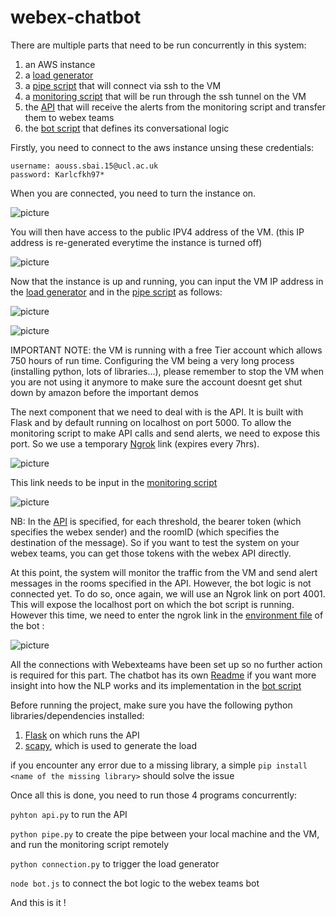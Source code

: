 # webex-chatbot

There are multiple parts that need to be run concurrently in this system:

1) an AWS instance
2) a [load generator](client/venv/connection.py)
3) a [pipe script](client/venv/pipe.py) that will connect via ssh to the VM
4) a [monitoring script](client/venv/sniffer.py) that will be run through the ssh tunnel on the VM
5) the [API](API/api.py) that will receive the alerts from the monitoring script and transfer them to webex teams
6) the [bot script](wam_spark_bot/bot.js) that defines its conversational logic

Firstly, you need to connect to the aws instance unsing these credentials: 
```
username: aouss.sbai.15@ucl.ac.uk 
password: Karlcfkh97*
```


When you are connected, you need to turn the instance on. 


![picture](https://raw.github.com/aousssbai/webex-chatbot/master/pictures/start:stopvm.png)




You will then have access to the public IPV4 address of the VM. (this IP address is re-generated everytime the instance is turned off)


![picture](https://raw.github.com/aousssbai/webex-chatbot/master/pictures/publicIP.png)



Now that the instance is up and running, you can input the VM IP address in the [load generator](client/venv/connection.py) and in the [pipe script](client/venv/pipe.py) as follows: 

![picture](https://raw.github.com/aousssbai/webex-chatbot/master/pictures/vmIPconn.png)

![picture](https://raw.github.com/aousssbai/webex-chatbot/master/pictures/vmIPpipe.png)

IMPORTANT NOTE: the VM is running with a free Tier account which allows 750 hours of run time. Configuring the VM being a very long process (installing python, lots of libraries...), please remember to stop the VM when you are not using it anymore to make sure the account doesnt get shut down by amazon before the important demos 

The next component that we need to deal with is the API. It is built with Flask and by default running on localhost on port 5000. To allow the monitoring script to make API calls and send alerts, we need to expose this port. So we use a temporary [Ngrok](https://ngrok.com/download) link (expires every 7hrs).





![picture](https://raw.github.com/aousssbai/webex-chatbot/master/pictures/ngrok.png)




This link needs to be input in the [monitoring script](client/venv/sniffer.py)



![picture](https://raw.github.com/aousssbai/webex-chatbot/master/pictures/sniffLink.png)



NB: In the [API](API/api.py) is specified, for each threshold, the bearer token (which specifies the webex sender) and the roomID (which specifies the destination of the message). So if you want to test the system on your webex teams, you can get those tokens with the webex API directly. 

At this point, the system will monitor the traffic from the VM and send alert messages in the rooms specified in the API. However, the bot logic is not connected yet. To do so, once again, we will use an Ngrok link on port 4001. This will expose the localhost port on which the bot script is running. However this time, we need to enter the ngrok link in the [environment file](wam_spark_bot/.env) of the bot :



![picture](https://raw.github.com/aousssbai/webex-chatbot/master/pictures/botngrok.png)




All the connections with Webexteams have been set up so no further action is required for this part. The chatbot has its own [Readme](wam_spark_bot/README.md) if you want more insight into how the NLP works and its implementation in the [bot script](wam_spark_bot/bot.js)



Before running the project, make sure you have the following python libraries/dependencies installed: 

1) [Flask](http://flask.pocoo.org/docs/1.0/installation/) on which runs the API
2) [scapy](https://scapy.readthedocs.io/en/latest/installation.html#installing-scapy-v2-x), which is used to generate the load

if you encounter any error due to a missing library, a simple `pip install <name of the missing library>` should solve the issue



Once all this is done, you need to run those 4 programs concurrently: 



`pyhton api.py` to run the API

`python pipe.py` to create the pipe between your local machine and the VM, and run the monitoring script remotely

`python connection.py` to trigger the load generator

`node bot.js` to connect the bot logic to the webex teams bot

And this is it !






